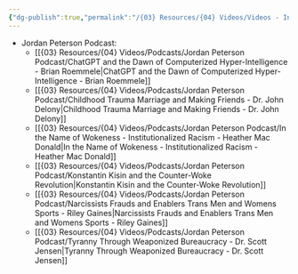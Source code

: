 ```yaml
---
{"dg-publish":true,"permalink":"/{03} Resources/{04} Videos/Videos - Index/","title":"Videos - Index","pinned":true}
---
```



- Jordan Peterson Podcast: 
    - [[{03} Resources/{04} Videos/Podcasts/Jordan Peterson Podcast/ChatGPT and the Dawn of Computerized Hyper-Intelligence -  Brian Roemmele\|ChatGPT and the Dawn of Computerized Hyper-Intelligence -  Brian Roemmele]]
    - [[{03} Resources/{04} Videos/Podcasts/Jordan Peterson Podcast/Childhood Trauma Marriage and Making Friends - Dr. John Delony\|Childhood Trauma Marriage and Making Friends - Dr. John Delony]]
    - [[{03} Resources/{04} Videos/Podcasts/Jordan Peterson Podcast/In the Name of Wokeness -  Institutionalized Racism - Heather Mac Donald\|In the Name of Wokeness -  Institutionalized Racism - Heather Mac Donald]]
    - [[{03} Resources/{04} Videos/Podcasts/Jordan Peterson Podcast/Konstantin Kisin and the Counter-Woke Revolution\|Konstantin Kisin and the Counter-Woke Revolution]]
    - [[{03} Resources/{04} Videos/Podcasts/Jordan Peterson Podcast/Narcissists Frauds and Enablers Trans Men and Womens Sports -  Riley Gaines\|Narcissists Frauds and Enablers Trans Men and Womens Sports -  Riley Gaines]]
    - [[{03} Resources/{04} Videos/Podcasts/Jordan Peterson Podcast/Tyranny Through Weaponized Bureaucracy -  Dr. Scott Jensen\|Tyranny Through Weaponized Bureaucracy -  Dr. Scott Jensen]]


